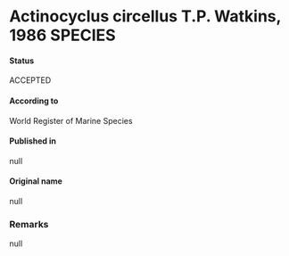 Actinocyclus circellus T.P. Watkins, 1986 SPECIES
=======

#### Status
ACCEPTED

#### According to
World Register of Marine Species

#### Published in
null

#### Original name
null

### Remarks
null